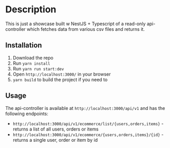 # Description
This is just a showcase built w NestJS + Typescript of a read-only api-controller which fetches data from various csv files and returns it.

## Installation
1) Download the repo
2) Run `yarn install`
3) Run `yarn run start:dev`
4) Open `http://localhost:3000/` in your browser
5) `yarn build` to build the project if you need to

## Usage
The api-controller is available at `http://localhost:3000/api/v1` and has the following endpoints:
- `http://localhost:3000/api/v1/ecommerce/list/{users,orders,items}` - returns a list of all users, orders or items
- `http://localhost:3000/api/v1/ecommerce/{users,orders,items}/{id}` - returns a single user, order or item by id
